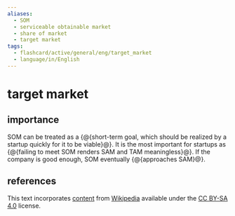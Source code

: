 ```yaml
---
aliases:
  - SOM
  - serviceable obtainable market
  - share of market
  - target market
tags:
  - flashcard/active/general/eng/target_market
  - language/in/English
---
```


# target market

## importance

SOM can be treated as a {@{short-term goal, which should be realized by a startup quickly for it to be viable}@}. It is the most important for startups as {@{failing to meet SOM renders SAM and TAM meaningless}@}. If the company is good enough, SOM eventually {@{approaches SAM}@}. <!--SR:!2028-08-30,1225,350!2027-09-13,877,330!2028-07-31,1201,350-->

## references

This text incorporates [content](https://en.wikipedia.org/wiki/target_market) from [Wikipedia](Wikipedia.md) available under the [CC BY-SA 4.0](https://creativecommons.org/licenses/by-sa/4.0/) license.
